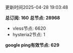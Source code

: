 更新时间2025-04-28 19:03:48

**总订阅: 160**
**总节点: 28968**
- vless节点: 6620
- hysteria2节点: 1

**google ping有效节点: 629**
